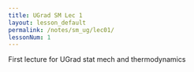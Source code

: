 ```yaml
---
title: UGrad SM Lec 1
layout: lesson_default
permalink: /notes/sm_ug/lec01/
lessonNum: 1
---
```

First lecture for UGrad stat mech and thermodynamics
